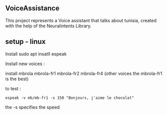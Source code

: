 ## VoiceAssistance

This project represents a Voice assistant that talks about tunisia, created with the help of the Neuralintents Library.



## setup - linux 

Install sudo apt insatll  espeak 

Install new voices :

install mbrola mbrola-fr1 mbrola-fr2 mbrola-fr4 (other voices the mbrola-fr1 is the best)

to test : 

`espeak -v mb/mb-fr1 -s 150 "Bonjours, j'aime le chocolat"`

the -s specifies the speed 


